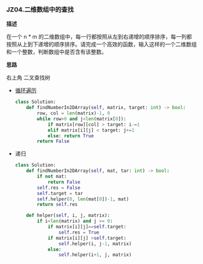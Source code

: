 ### <span id="jz04">JZ04.二维数组中的查找</span>

**描述**

在一个 n * m 的二维数组中，每一行都按照从左到右递增的顺序排序，每一列都按照从上到下递增的顺序排序。请完成一个高效的函数，输入这样的一个二维数组和一个整数，判断数组中是否含有该整数。

**思路**

右上角 二叉查找树

- [循环遍历](https://leetcode-cn.com/problems/er-wei-shu-zu-zhong-de-cha-zhao-lcof/solution/mian-shi-ti-04-er-wei-shu-zu-zhong-de-cha-zhao-zuo/)

  ```python
  class Solution:
      def findNumberIn2DArray(self, matrix, target: int) -> bool:
          row, col = len(matrix)-1, 0
          while row>0 and j<len(matrix[0]):
              if matrix[row][col] > target: i-=1
              elif matrix[i][j] < target: j+=1
              else: return True
          return False
  ```

- 递归

  ```python
  class Solution:
      def findNumberIn2DArray(self, mat, tar: int) -> bool:
          if not mat:
              return False
          self.res = False
          self.target = tar
          self.helper(0, len(mat[0])-1, mat)
          return self.res
  
      def helper(self, i, j, matrix):
          if i<len(matrix) and j >= 0:
              if matrix[i][j]==self.target:
                  self.res = True
              if matrix[i][j] >self.target:
                  self.helper(i, j-1, matrix)
              else:
                  self.helper(i+1, j, matrix)
  ```

### 